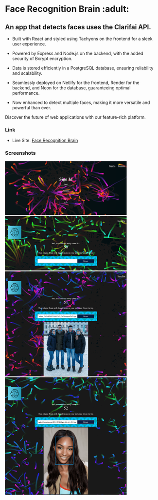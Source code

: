 <h1>Face Recognition Brain :adult:</h1>

<h2>An app that detects faces uses the Clarifai API.</h2>

<p>

- Built with React and styled using Tachyons on the frontend for a sleek user experience.

- Powered by Express and Node.js on the backend, with the added security of Bcrypt encryption.

- Data is stored efficiently in a PostgreSQL database, ensuring reliability and scalability.

- Seamlessly deployed on Netlify for the frontend, Render for the backend, and Neon for the database, guaranteeing optimal performance.

- Now enhanced to detect multiple faces, making it more versatile and powerful than ever.

Discover the future of web applications with our feature-rich platform.</p>

### Link

- Live Site: [Face Recognition Brain](https://face-recognition-brain13.netlify.app/)

### Screenshots

<img src="/client/src/assets/screenshots/screenshot.png" width="400">
<img src="/client/src/assets/screenshots/screenshot-2.png" width="400">
<img src="/client/src/assets/screenshots/screenshot-3.png" width="400">
<img src="/client/src/assets/screenshots/screenshot-4.png" width="400">
